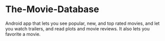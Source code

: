 # The-Movie-Database
Android app that lets you see popular, new, and top rated movies, and let you watch trailers, and read plots and movie reviews.  It also lets you favorite a movie.
